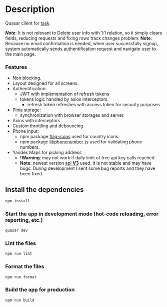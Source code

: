 # Description

Quasar client for [task](https://jl.pyshop.ru/tasks/typescript-dev/).

**_Note_**: It is not relevant to Delete user info with 1:1 relation, so it simply clears fields, reducing requests and fixing rows track changes problem.
**Note**: Because no email confirmation is needed, when user successfully signup, system automatically sends authentification request and navigate user to the main page.

### Features

- Non blocking.
- Layout designed for all screens.
- Authentification:
  - JWT with implementation of refresh tokens
  - tokens logic handled by axios interceptors.
    - refresh token refreshes with access token for security purposes
- Pinia storage:
  - synchronization with browser storages and server.
- Axios with interceptors
- Custom throttling and debouncing
- Phone input:
  - npm package [flag-icons](https://www.npmjs.com/package/flag-icons) used for country icons.
  - npm package [libphonenumber-js](https://www.npmjs.com/package/libphonenumber-js) used for validating phone numbers.
- Yandex Maps for picking address
  - **!Warning**: may not work if daily limit of free api key calls reached
  - **Note**: newest version [api **V3**](https://yandex.ru/dev/jsapi30/doc/ru/dg/concepts/typescript) used. It is not stable and may have bugs. During development I sent some bug reports and they have been fixed.

## Install the dependencies

```bash
npm install
```

### Start the app in development mode (hot-code reloading, error reporting, etc.)

```bash
quasar dev
```

### Lint the files

```bash
npm run lint
```

### Format the files

```bash
npm run format
```

### Build the app for production

```bash
npm run build
```
